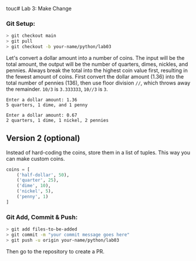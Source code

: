 touc# Lab 3: Make Change

### Git Setup:
```sh
> git checkout main
> git pull
> git checkout -b your-name/python/lab03
```

Let's convert a dollar amount into a number of coins. The input will be the total amount, the output will be the number of quarters, dimes, nickles, and pennies. Always break the total into the highest coin value first, resulting in the fewest amount of coins. First convert the dollar amount (1.36) into the total number of pennies (136), then use floor division `//`, which throws away the remainder. `10/3` is `3.333333`, `10//3` is `3`. 

```
Enter a dollar amount: 1.36
5 quarters, 1 dime, and 1 penny
```
```
Enter a dollar amount: 0.67
2 quarters, 1 dime, 1 nickel, 2 pennies
```

## Version 2 (optional)

Instead of hard-coding the coins, store them in a list of tuples. This way you can make custom coins.

```python
coins = [
    ('half-dollar', 50),
    ('quarter', 25),
    ('dime', 10),
    ('nickel', 5),
    ('penny', 1)
]
```

### Git Add, Commit & Push:
```sh
> git add files-to-be-added
> git commit -m "your commit message goes here"
> git push -u origin your-name/python/lab03
```
Then go to the repository to create a PR.
